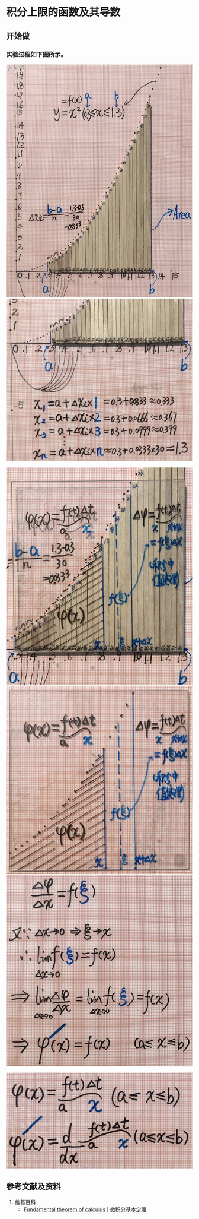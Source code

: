 # 积分上限的函数及其导数

## 开始做

### 实验过程如下图所示。

![](/images/积分/定积分/微积分基本定理/积分上限的函数及其导数/1a1.jpg)
![](/images/积分/定积分/微积分基本定理/积分上限的函数及其导数/1a2.jpg)

![](/images/积分/定积分/微积分基本定理/积分上限的函数及其导数/2a1.jpg)
![](/images/积分/定积分/微积分基本定理/积分上限的函数及其导数/2a2.jpg)
![](/images/积分/定积分/微积分基本定理/积分上限的函数及其导数/2a3.jpg)

![](/images/积分/定积分/微积分基本定理/积分上限的函数及其导数/3a1.jpg)

## 参考文献及资料

1. 维基百科
	- [Fundamental theorem of calculus](https://en.wikipedia.org/wiki/Fundamental_theorem_of_calculus) | [微积分基本定理](https://zh.wikipedia.org/wiki/微积分基本定理) 

